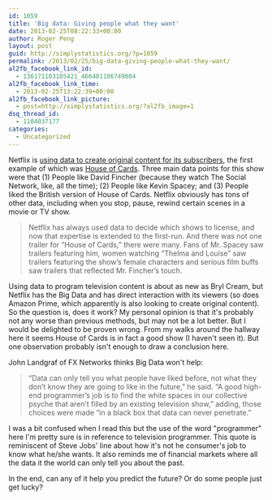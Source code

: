 ```yaml
---
id: 1059
title: 'Big data: Giving people what they want'
date: 2013-02-25T08:22:33+00:00
author: Roger Peng
layout: post
guid: http://simplystatistics.org/?p=1059
permalink: /2013/02/25/big-data-giving-people-what-they-want/
al2fb_facebook_link_id:
  - 136171103105421_466401106749084
al2fb_facebook_link_time:
  - 2013-02-25T13:22:39+00:00
al2fb_facebook_link_picture:
  - post=http://simplystatistics.org/?al2fb_image=1
dsq_thread_id:
  - 1104037177
categories:
  - Uncategorized
---
```

Netflix is [using data to create original content for its subscribers](http://www.nytimes.com/2013/02/25/business/media/for-house-of-cards-using-big-data-to-guarantee-its-popularity.html?smid=pl-share), the first example of which was [House of Cards](http://en.wikipedia.org/wiki/House_of_Cards_(U.S._TV_series)). Three main data points for this show were that (1) People like David Fincher (because they watch The Social Network, like, all the time); (2) People like Kevin Spacey; and (3) People liked the British version of House of Cards. Netflix obviously has tons of other data, including when you stop, pause, rewind certain scenes in a movie or TV show.

> Netflix has always used data to decide which shows to license, and now that expertise is extended to the first-run. And there was not one trailer for “House of Cards,” there were many. Fans of Mr. Spacey saw trailers featuring him, women watching “Thelma and Louise” saw trailers featuring the show’s female characters and serious film buffs saw trailers that reflected Mr. Fincher’s touch.

Using data to program television content is about as new as Bryl Cream, but Netflix has the Big Data and has direct interaction with its viewers (so does Amazon Prime, which apparently is also looking to create original content). So the question is, does it work? My personal opinion is that it's probably not any worse than previous methods, but may not be a lot better. But I would be delighted to be proven wrong. From my walks around the hallway here it seems House of Cards is in fact a good show (I haven't seen it). But one observation probably isn't enough to draw a conclusion here.

John Landgraf of FX Networks thinks Big Data won't help:

> “Data can only tell you what people have liked before, not what they don’t know they are going to like in the future,” he said. “A good high-end programmer’s job is to find the white spaces in our collective psyche that aren’t filled by an existing television show,” adding, those choices were made “in a black box that data can never penetrate.”

I was a bit confused when I read this but the use of the word "programmer" here I'm pretty sure is in reference to television programmer. This quote is reminiscent of Steve Jobs' line about how it's not he consumer's job to know what he/she wants. It also reminds me of financial markets where all the data it the world can only tell you about the past.

In the end, can any of it help you predict the future? Or do some people just get lucky?

&nbsp;